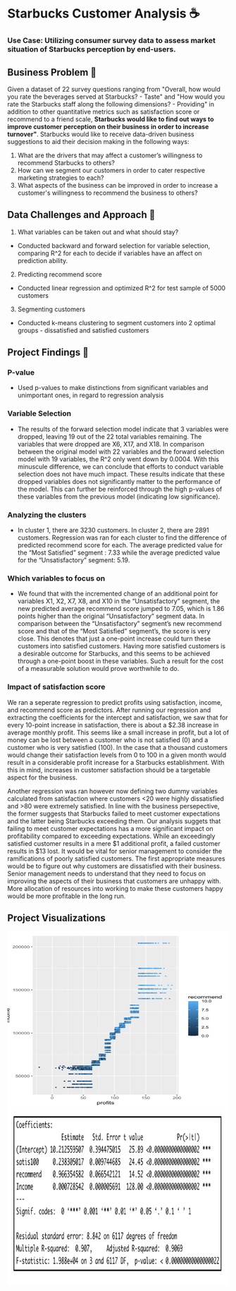 # Starbucks Customer Analysis :coffee:

### Use Case: Utilizing consumer survey data to assess market situation of Starbucks perception by end-users. 

## Business Problem :thought_balloon:
Given a dataset of 22 survey questions ranging from "Overall, how would you rate the beverages served at Starbucks? - Taste" and "How would you rate the Starbucks staff along the following dimensions? - Providing" in addition to other quantitative metrics such as satisfaction score or recommend to a friend scale, **Starbucks would like to find out ways to improve customer perception on their business in order to increase turnover"**. Starbucks would like to receive data-driven business suggestions to aid their decision making in the following ways:
1. What are the drivers that may affect a customer’s willingness to recommend Starbucks to others?
2. How can we segment our customers in order to cater respective marketing strategies to each?
3. What aspects of the business can be improved in order to increase a customer's willingness to recommend the business to others?

## Data Challenges and Approach :mount_fuji:
1. What variables can be taken out and what should stay? 
  * Conducted backward and forward selection for variable selection, comparing R^2 for each to decide if variables have an affect on prediction ability.
2. Predicting recommend score
  * Conducted linear regression and optimized R^2 for test sample of 5000 customers
3. Segmenting customers
  * Conducted k-means clustering to segment customers into 2 optimal groups - dissatisfied and satisfied customers
 
## Project Findings :mag_right:
### P-value
* Used p-values to make distinctions from significant variables and unimportant ones, in regard to regression analysis
### Variable Selection
* The results of the forward selection model indicate that 3 variables were dropped, leaving 19 out of the 22 total variables remaining. The variables that were dropped are X6, X17, and X18. In comparison between the original model with 22 variables and the forward selection model with 19 variables, the R^2 only went down by 0.0004.  With this minuscule difference, we can conclude that efforts to conduct variable selection does not have much impact. These results indicate that these dropped variables does not significantly matter to the performance of the model. This can further be reinforced through the high p-values of these variables from the previous model (indicating low significance). 
### Analyzing the clusters
* In cluster 1, there are 3230 customers. In cluster 2, there are 2891 customers. Regression was ran for each cluster to find the difference of predicted recommend score for each. The average predicted value for the “Most Satisfied” segment : 7.33 while the average predicted value for the “Unsatisfactory” segment: 5.19.
### Which variables to focus on
* We found that with the incremented change of an additional point for variables X1, X2, X7, X8, and X10 in the “Unsatisfactory” segment, the new predicted average recommend score jumped to 7.05, which is 1.86 points higher than the original “Unsatisfactory” segment data. In comparison between the “Unsatisfactory” segment’s new recommend score and that of the “Most Satisfied” segment’s, the score is very close. This denotes that just a one-point increase could turn these customers into satisfied customers.  Having more satisfied customers is a desirable outcome for Starbucks, and this seems to be achieved through a one-point boost in these variables. Such a result for the cost of a measurable solution would prove worthwhile to do. 
### Impact of satisfaction score
We ran a seperate regression to predict profits using satisfaction, income, and recommend score as predictors. After running our regression and extracting the coefficients for the intercept and satisfaction, we saw that for every 10-point increase in satisfaction, there is about a $2.38 increase in average monthly profit. This seems like a small increase in profit, but a lot of money can be lost between a customer who is not satisfied (0) and a customer who is very satisfied (100). In the case that a thousand customers would change their satisfaction levels from 0 to 100 in a given month would result in a considerable profit increase for a Starbucks establishment. With this in mind, increases in customer satisfaction should be a targetable aspect for the business.

Another regression was ran however now defining two dummy variables calculated from satisfaction where customers <20 were highly dissatisfied and >80 were extremely satisfied. In line with the business persepective, the former suggests that Starbucks failed to meet customer expectations and the latter being Starbucks exceeding them. Our analysis suggets that failing to meet customer expectations has a more significant impact on profitability compared to exceeding expectations. While an exceedingly satisfied customer results in a mere $1 additional profit, a failed customer results in $13 lost. It would be vital for senior management to consider the ramifications of poorly satisfied customers. The first appropriate measures would be to figure out why customers are dissatisfied with their business. Senior management needs to understand that they need to focus on improving the aspects of their business that customers are unhappy with. More allocation of resources into working to make these customers happy would be more profitable in the long run. 

## Project Visualizations
<img src="/images/vis.png" width="500" height="400">
<img src="/images/score.png" width="500" height="400">
